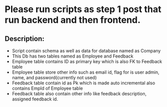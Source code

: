 # Please run scripts as step 1 post that run backend and then frontend.

## Description:
* Script contain schema as well as data for database named as Company
* This Db has two tables named as Employee and Feedback
* Employee table contains ID as primary key which is also FK to Feedback table
* Employee table store other info such as email id, flag for is user admin, name, and password(currently not used)
* Feedback table contain id as Pk which is made auto incremental also contains EmpId of Employee table
* Feedback table also contain other info like feedback description, assigned feedback id.
